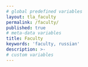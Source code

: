 ```yaml
---
# global predefined variables
layout: tla_faculty
permalink: /faculty/
published: true
# meta-data variables
title: Faculty
keywords: 'faculty, russian'
description: >-
# custom variables
---
```

